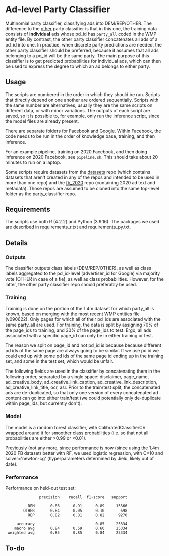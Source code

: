# Ad-level Party Classifier
Multinomial party classifier, classifying ads into DEM/REP/OTHER. The difference to the [other](https://github.com/Wesleyan-Media-Project/party_classifier_pdid) party classifier is that in this one, the training data consists of **individual** ads whose pd_id has `party_all` coded in the WMP entity file. By contrast, the other party classifier concatenates all ads of a pd_id into one. In practice, when discrete party predictions are needed, the other party classifier should be preferred, because it assumes that all ads belonging to a pd_id will be the same party. The main purpose of this classifier is to get predicted probabilities for individual ads, which can then be used to express the degree to which an ad belongs to either party.

## Usage
The scripts are numbered in the order in which they should be run. Scripts that directly depend on one another are ordered sequentially. Scripts with the same number are alternatives, usually they are the same scripts on different data, or with minor variations. The outputs of each script are saved, so it is possible to, for example, only run the inference script, since the model files are already present.

There are separate folders for Facebook and Google. Within Facebook, the code needs to be run in the order of knowledge base, training, and then inference.

For an example pipeline, training on 2020 Facebook, and then doing inference on 2020 Facebook, see `pipeline.sh`. This should take about 20 minutes to run on a laptop.

Some scripts require datasets from the [datasets](https://github.com/Wesleyan-Media-Project/datasets) repo (which contains datasets that aren't created in any of the repos and intended to be used in more than one repo) and the [fb_2020](https://github.com/Wesleyan-Media-Project/fb_2020) repo (containing 2020 ad text and metadata). Those repos are assumed to be cloned into the same top-level folder as the party_classifier repo.


## Requirements
The scripts use both R (4.2.2) and Python (3.9.16). The packages we used are described in requirements_r.txt and requirements_py.txt.


## Details
### Outputs
The classifier outputs class labels (DEM/REP/OTHER), as well as class labels aggregated to the pd_id-level (advertiser_id for Google) via majority vote (OTHER in case of a tie), as well as class probabilities. However, for the latter, the other party classifier repo should preferably be used.

### Training
Training is done on the portion of the 1.4m dataset for which party_all is known, based on merging with the most recent WMP entities file (v090622). Only pages for which all of their pd_ids are associated with the same party_all are used. For training, the data is split by assigning 70% of the page_ids to training, and 30% of the page_ids to test. Ergo, all ads associated with a specific page_id can only be in either training or test.

The reason we split on page_id and not pd_id is because because different pd ids of the same page are always going to be similar. If we use pd id we could end up with some pd ids of the same page id ending up in the training set, and some in the test set, which would be unfair.

The following fields are used in the classifier by concatenating them in the following order, separated by a single space: disclaimer, page_name, ad_creative_body, ad_creative_link_caption, ad_creative_link_description, ad_creative_link_title, ocr, asr. Prior to the train/test split, the concatenated ads are de-duplicated, so that only one version of every concatenated ad content can go into either train/test (we could potentially only de-duplicate within page_ids, but currently don't).

### Model
The model is a random forest classifier, with CalibratedClassifierCV wrapped around it for smoother class probabilities (i.e. so that not all probabilities are either >0.99 or <0.01).

Previously (not any more, since performance is now (since using the 1.4m 2020 FB dataset) better with RF, we used logistic regression, with C=10 and solver='newton-cg' (hyperparameters determined by Jielu, likely out of date). 

### Performance
Performance on held-out test set:
```
               precision    recall  f1-score   support
 
          DEM       0.86      0.91      0.89     15366
        OTHER       0.84      0.05      0.10       698
          REP       0.82      0.81      0.82      9270
 
     accuracy                           0.85     25334
    macro avg       0.84      0.59      0.60     25334
 weighted avg       0.85      0.85      0.84     25334
```

## To-do
